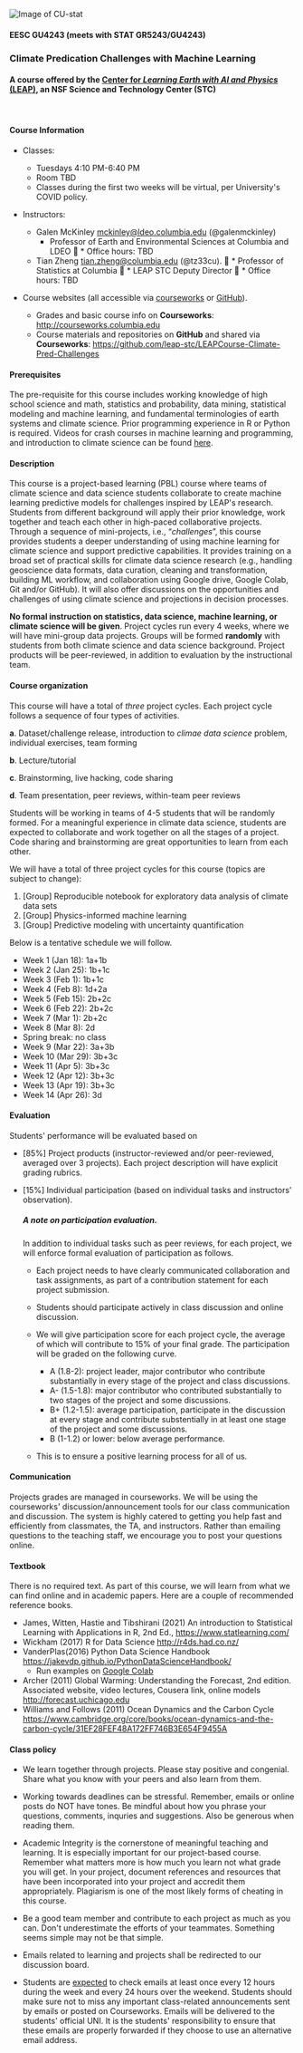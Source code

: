 ![Image of CU-stat](https://res.cloudinary.com/tz33cu/image/upload/v1636673747/Tian-teaching/Screen_Shot_2021-11-11_at_6.35.28_PM.png)

#### EESC GU4243 (meets with STAT GR5243/GU4243) 
### Climate Predication Challenges with Machine Learning

#### A course offered by the [Center for *Learning Earth with AI and Physics* (LEAP)](https://leap.columbia.edu/), an NSF Science and Technology Center (STC)

<br/>

#### Course Information
* Classes: 
	* Tuesdays 4:10 PM-6:40 PM
	* Room TBD
	* Classes during the first two weeks will be virtual, per University's COVID policy.
* Instructors:
  	* Galen McKinley mckinley@ldeo.columbia.edu (@galenmckinley)
		* Professor of Earth and Environmental Sciences at Columbia and LDEO
		* Office hours: TBD
	* Tian Zheng tian.zheng@columbia.edu (@tz33cu).
		* Professor of Statistics at Columbia 
		* LEAP STC Deputy Director
		* Office hours: TBD

* Course websites (all accessible via [courseworks](https://courseworks2.columbia.edu/courses/150725) or [GitHub](https://github.com/leap-stc/LEAPCourse-Climate-Pred-Challenges)).			
	* Grades and basic course info on **Courseworks**: <http://courseworks.columbia.edu>
	* Course materials and repositories on **GitHub** and shared via **Courseworks**: <https://github.com/leap-stc/LEAPCourse-Climate-Pred-Challenges>
 
#### Prerequisites
The pre-requisite for this course includes working knowledge of high school science and math, statistics and probability, data mining, statistical modeling and machine learning, and fundamental terminologies of earth systems and climate science. Prior programming experience in R or Python is required. Videos for crash courses in machine learning and programming, and introduction to climate science can be found [here](https://github.com/leap-stc/LEAPCourse-Climate-Pred-Challenges/blob/main/CourseInfo/LearningResources.md).  

#### Description  
This course is a project-based learning (PBL) course where teams of climate science and data science students collaborate to create machine learning predictive models for challenges inspired by LEAP's research. Students from different background will apply their prior knowledge, work together and teach each other in high-paced collaborative projects. Through a sequence of mini-projects, i.e., “*challenges*”, this course provides students a deeper understanding of using machine learning for climate science and support predictive capabilities. It provides training on a broad set of practical skills for climate data science research (e.g., handling geoscience data formats, data curation, cleaning and transformation, building ML workflow, and collaboration using Google drive, Google Colab, Git and/or GitHub). It will also offer discussions on the opportunities and challenges of using climate science and projections in decision processes.

**No formal instruction on statistics, data science, machine learning, or climate science will be given**. Project cycles run every 4 weeks, where we will have mini-group data projects. Groups will be formed **randomly** with students from both climate science and data science background. Project products will be peer-reviewed, in addition to evaluation by the instructional team.

#### Course organization
This course will have a total of *three* project cycles. Each project cycle follows a sequence of four types of activities. 

**a**. Dataset/challenge release, introduction to *climae data science* problem, individual exercises, team forming

**b**. Lecture/tutorial

**c**. Brainstorming, live hacking, code sharing

**d**. Team presentation, peer reviews, within-team peer reviews

Students will be working in teams of 4-5 students that will be randomly formed. For a meaningful experience in climate data science, students are expected to collaborate and work together on all the stages of a project. Code sharing and brainstorming are great opportunities to learn from each other. 

We will have a total of three project cycles for this course (topics are subject to change):

1. [Group] Reproducible notebook for exploratory data analysis of climate data sets
2. [Group] Physics-informed machine learning
3. [Group] Predictive modeling with uncertainty quantification

Below is a tentative schedule we will follow.

+ Week 1 (Jan 18): 1a+1b
+ Week 2 (Jan 25): 1b+1c
+ Week 3 (Feb 1): 1b+1c
+ Week 4 (Feb 8): 1d+2a
+ Week 5 (Feb 15): 2b+2c
+ Week 6 (Feb 22): 2b+2c
+ Week 7 (Mar 1): 2b+2c
+ Week 8 (Mar 8): 2d
+ Spring break: no class
+ Week 9 (Mar 22): 3a+3b
+ Week 10 (Mar 29): 3b+3c
+ Week 11 (Apr 5): 3b+3c
+ Week 12 (Apr 12): 3b+3c
+ Week 13 (Apr 19): 3b+3c
+ Week 14 (Apr 26): 3d

#### Evaluation

Students' performance will be evaluated based on 

* [85%] Project products (instructor-reviewed and/or peer-reviewed, averaged over 3 projects). Each project description will have explicit grading rubrics. 
* [15%] Individual participation (based on individual tasks and instructors' observation).

	##### A note on participation evaluation. 
	In addition to individual tasks such as peer reviews, for each project, we will enforce formal evaluation of participation as follows. 
	
	* Each project needs to have clearly communicated collaboration and task assignments, as part of a contribution statement for each project submission. 
	* Students should participate actively in class discussion and online discussion. 
	* We will give participation score for each project cycle, the average of which will contribute to 15% of your final grade. The participation will be graded on the following curve. 
	
		* A (1.8-2): project leader, major contributor who contribute substantially in every stage of the project and class discussions. 
		* A- (1.5-1.8): major contributor who contributed substantially to two stages of the project and some discussions. 
		* B+ (1.2-1.5): average participation, participate in the discussion at every stage and contribute substentially in at least one stage of the project and some discussions. 
		* B (1-1.2) or lower: below average performance.   
	* This is to ensure a positive learning process for all of us.  

#### Communication
Projects grades are managed in courseworks. We will be using the courseworks' discussion/announcement tools for our class communication and discussion. The system is highly catered to getting you help fast and efficiently from classmates, the TA, and instructors. Rather than emailing questions to the teaching staff, we encourage you to post your questions online.

#### Textbook
There is no required text. As part of this course, we will learn from what we can find online and in academic papers. Here are a couple of recommended reference books. 

+ James, Witten, Hastie and Tibshirani (2021) An introduction to Statistical Learning with Applications in R, 2nd Ed., <https://www.statlearning.com/>
+ Wickham (2017) R for Data Science <http://r4ds.had.co.nz/>
+ VanderPlas(2016) Python Data Science Handbook <https://jakevdp.github.io/PythonDataScienceHandbook/>
	+ Run examples on [Google Colab](https://colab.research.google.com/github/jakevdp/PythonDataScienceHandbook/blob/master/notebooks/Index.ipynb)
+ Archer (2011) Global Warming: Understanding the Forecast, 2nd edition. 
	Associated website, video lectures, Cousera link, online models <http://forecast.uchicago.edu>
+ Williams and Follows (2011) Ocean Dynamics and the Carbon Cycle <https://www.cambridge.org/core/books/ocean-dynamics-and-the-carbon-cycle/31EF28FEF48A172FF746B3E654F9455A>

#### Class policy

* We learn together through projects. Please stay positive and congenial. Share what you know with your peers and also learn from them.

* Working towards deadlines can be stressful. Remember, emails or online posts do NOT have tones. Be mindful about how you phrase your questions, comments, inquries and suggestions. Also be generous when reading them. 

* Academic Integrity is the cornerstone of meaningful teaching and learning. It is especially important for our project-based course. Remember what matters more is how much you learn not what grade you will get. In your project, document references and resources that have been incorporated into your project and accredit them appropriately. Plagiarism is one of the most likely forms of cheating in this course. 

* Be a good team member and contribute to each project as much as you can. Don't underestimate the efforts of your teammates. Something seems simple may not be that simple. 

* Emails related to learning and projects shall be redirected to our discussion board.
 
* Students are [expected](http://policylibrary.columbia.edu/student-email-communication-policy) to check emails at least once every 12 hours during the week and every 24 hours over the weekend. Students should make sure not to miss any important class-related announcements sent by emails or posted on Courseworks. Emails will be delivered to the students' official UNI. It is the students' responsibility to ensure that these emails are properly forwarded if they choose to use an alternative email address. 




